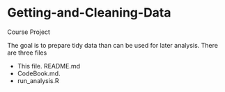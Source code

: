 # Getting-and-Cleaning-Data
Course Project

The goal is to prepare tidy data than can be used for later analysis.
There are three files
  - This file. README.md
  -  CodeBook.md.
  -  run_analysis.R
